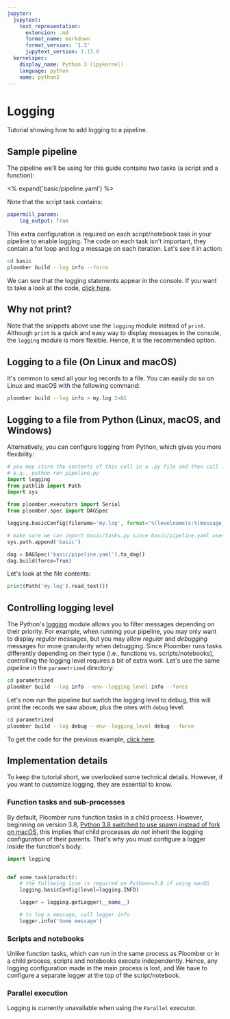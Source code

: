 ```yaml
---
jupyter:
  jupytext:
    text_representation:
      extension: .md
      format_name: markdown
      format_version: '1.3'
      jupytext_version: 1.13.0
  kernelspec:
    display_name: Python 3 (ipykernel)
    language: python
    name: python3
---
```



# Logging

<!-- start description -->
Tutorial showing how to add logging to a pipeline.
<!-- end description -->

## Sample pipeline

The pipeline we'll be using for this guide contains two tasks (a script and a function):

<% expand('basic/pipeline.yaml') %>

Note that the script task contains:

```yaml
papermill_params:
    log_output: True
```

This extra configuration is required on each script/notebook task in your pipeline to enable logging. The code on each task isn't important, they contain a for loop and log a message on each iteration. Let's see it in action:

```sh
cd basic
ploomber build --log info --force
```

We can see that the logging statements appear in the console. If you want to take a look at the code, [click here](https://github.com/ploomber/projects/tree/master/guides/logging/basic).


## Why not print?

Note that the snippets above use the `logging` module instead of `print`. Although `print` is a quick and easy way to display messages in the console, the `logging` module is more flexible. Hence, it is the recommended option.

<!-- #region -->
## Logging to a file (On Linux and macOS)

It's common to send all your log records to a file. You can easily do so on Linux and macOS with the following command:

```sh
ploomber build --log info > my.log 2>&1
```
<!-- #endregion -->

## Logging to a file from Python (Linux, macOS, and Windows)

Alternatively, you can configure logging from Python, which gives you more flexibility:

```python
# you may store the contents of this cell in a .py file and then call it from the command line
# e.g., python run_pipeline.py
import logging
from pathlib import Path
import sys

from ploomber.executors import Serial
from ploomber.spec import DAGSpec

logging.basicConfig(filename='my.log', format='%(levelname)s:%(message)s', level=logging.INFO)

# make sure we can import basic/tasks.py since basic/pipeline.yaml uses it
sys.path.append('basic')

dag = DAGSpec('basic/pipeline.yaml').to_dag()
dag.build(force=True)
```

Let's look at the file contents:

```python
print(Path('my.log').read_text())
```

## Controlling logging level

The Python's [logging](https://docs.python.org/3/library/logging.html) module allows you to filter messages depending on their priority. For example, when running your pipeline, you may only want to display *regular* messages, but you may allow *regular* and *debugging* messages for more granularity when debugging. Since Ploomber runs tasks differently depending on their type (i.e., functions vs. scripts/notebooks), controlling the logging level requires a bit of extra work. Let's use the same pipeline in the `parametrized` directory:

```sh
cd parametrized
ploomber build --log info --env--logging_level info --force
```

Let's now run the pipeline but switch the logging level to debug, this will print the records we saw above, plus the ones with `debug` level:

```sh
cd parametrized
ploomber build --log debug --env--logging_level debug --force
```

To get the code for the previous example, [click here](https://github.com/ploomber/projects/tree/master/guides/logging/parametrized).

<!-- #region -->
## Implementation details

To keep the tutorial short, we overlooked some technical details. However, if you want to customize logging, they are essential to know.

### Function tasks and sub-processes

By default, Ploomber runs function tasks in a child process. However, beginning on version 3.8, [Python 3.8 switched to use spawn instead of fork on macOS](https://docs.python.org/3/library/multiprocessing.html#contexts-and-start-methods), this implies that child processes *do not* inherit the logging configuration of their parents. That's why you must configure a logger inside the function's body:

```python
import logging


def some_task(product):
    # the following line is required on Python>=3.8 if using macOS
    logging.basicConfig(level=logging.INFO)

    logger = logging.getLogger(__name__)

    # to log a message, call logger.info
    logger.info('Some message')
```

### Scripts and notebooks

Unlike function tasks, which can run in the same process as Ploomber or in a child process, scripts and notebooks execute independently. Hence, any logging configuration made in the main process is lost, and We have to configure a separate logger at the top of the script/notebook.

### Parallel execution


Logging is currently unavailable when using the `Parallel` executor.

<!-- #endregion -->
